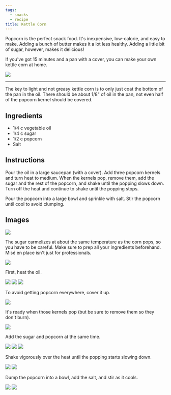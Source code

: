 ```yaml
---
tags:
  - snacks
  - recipe
title: Kettle Corn
---
```


Popcorn is the perfect snack food. It's inexpensive, low-calorie, and easy to
make. Adding a bunch of butter makes it a lot less healthy. Adding a little bit
of sugar, however, makes it delicious!

If you've got 15 minutes and a pan with a cover, you can make your own kettle
corn at home.

![](title.jpg)

---

The key to light and not greasy kettle corn is to only just coat the bottom of the pan
in the oil. There should be about 1/8" of oil in the pan, not even half of the popcorn
kernel should be covered.

## Ingredients

* 1/4 c vegetable oil
* 1/4 c sugar
* 1/2 c popcorn
* Salt

## Instructions

Pour the oil in a large saucepan (with a cover). Add three popcorn kernels and turn
heat to medium. When the kernels pop, remove them, add the sugar and the rest of the
popcorn, and shake until the popping slows down. Turn off the heat and continue to
shake until the popping stops.

Pour the popcorn into a large bowl and sprinkle with salt. Stir the popcorn until
cool to avoid clumping.

## Images

![](ingredients.jpg)

The sugar carmelizes at about the same temperature as the corn pops, so you
have to be careful. Make sure to prep all your ingredients beforehand. Misé en
place isn't just for professionals.

![](prep.jpg)

First, heat the oil.

![](pan.jpg)
![](oil.jpg)
![](start.jpg)

To avoid getting popcorn everywhere, cover it up.

![](start-cover.jpg)

It's ready when those kernels pop (but be sure to remove them so they don't burn).

![](start-popping.jpg)

Add the sugar and popcorn at the same time.

![](add-sugar.jpg)
![](add-corn.jpg)
![](cover.jpg)

Shake vigorously over the heat until the popping starts slowing down.

![](start-popping.jpg)
![](done-popping.jpg)

Dump the popcorn into a bowl, add the salt, and stir as it cools.

![](add-salt.jpg)
![](glamour-shot.jpg)

